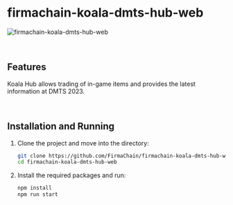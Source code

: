 # firmachain-koala-dmts-hub-web

![firmachain-koala-dmts-hub-web](https://github.com/FirmaChain/firmachain-koala-dmts-hub-web/assets/93503020/3ed49bea-eefc-4376-aeeb-298c52235f0a)

<br>

## Features
Koala Hub allows trading of in-game items and provides the latest information at DMTS 2023.

<br>

## Installation and Running

1. Clone the project and move into the directory:
   ```bash
   git clone https://github.com/FirmaChain/firmachain-koala-dmts-hub-web.git
   cd firmachain-koala-dmts-hub-web
   ```

2. Install the required packages and run:
   ```bash
   npm install
   npm run start
   ```

